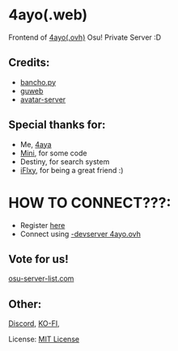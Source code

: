 # 4ayo(.web)
Frontend of [4ayo(.ovh)](https://4ayo.ovh) Osu! Private Server :D

## Credits:
- [bancho.py](https://github.com/osuAkatsuki/bancho.py)
- [guweb](https://github.com/varkaria/guweb)
- [avatar-server](https://github.com/5l1v3r1/avatar-server)
  
## Special thanks for:
- Me, [4aya](https://github.com/AGXCLIENTS)
- [Mini](https://github.com/minisbett), for some code
- Destiny, for search system
- [iFlxy](https://github.com/iFlxy), for being a great friend :)

# HOW TO CONNECT???:
- Register [here](https://4ayo.ovh/register)
- Connect using [-devserver 4ayo.ovh](https://4ayo.ovh)

## Vote for us!
[osu-server-list.com](https://osu-server-list.com/server/4ayo)


## Other:
[Discord](https://4ayo.ovh/discord),
[KO-FI](https://ko-fi.com/4ayshiee),
  
License: [MIT License](https://github.com/AGXCLIENTS/4ayo.web?tab=MIT-1-ov-file#)

